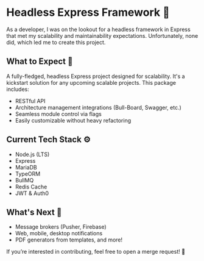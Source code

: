 # Headless Express Framework 🚀

As a developer, I was on the lookout for a headless framework in Express that met my scalability and maintainability expectations. Unfortunately, none did, which led me to create this project.

## What to Expect 🤔

A fully-fledged, headless Express project designed for scalability. It's a kickstart solution for any upcoming scalable projects. This package includes:

- RESTful API
- Architecture management integrations (Bull-Board, Swagger, etc.)
- Seamless module control via flags
- Easily customizable without heavy refactoring

## Current Tech Stack ⚙️

- Node.js (LTS)
- Express
- MariaDB
- TypeORM
- BullMQ
- Redis Cache
- JWT & Auth0

## What's Next 🚀

- Message brokers (Pusher, Firebase)
- Web, mobile, desktop notifications
- PDF generators from templates, and more!

If you’re interested in contributing, feel free to open a merge request! 🎉
